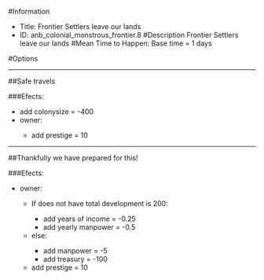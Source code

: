 #Information
 - Title: Frontier Settlers leave our lands
 - ID: anb_colonial_monstrous_frontier.8
#Description
Frontier Settlers leave our lands
#Mean Time to Happen:
Base time = 1 days

#Options

___
##Safe travels

###Efects:<ul><li>add colonysize = -400</li><li>owner:</li><ul><li>add prestige = 10</li></ul></ul>

___
##Thankfully we have prepared for this!

###Efects:<ul><li>owner:</li><ul><li>If does not have total development is 200:</li><ul><li>add years of income = -0.25</li><li>add yearly manpower = -0.5</li></ul><li>else:</li><ul><li>add manpower = -5</li><li>add treasury = -100</li></ul><li>add prestige = 10</li></ul></ul>
